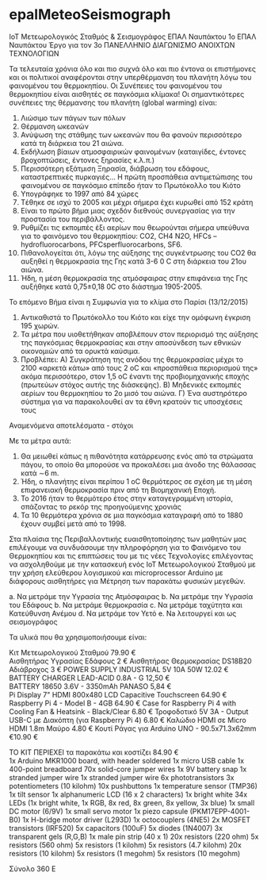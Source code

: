 # epalMeteoSeismograph
IoT  Μετεωρολογικός Σταθμός & Σεισμογράφος ΕΠΑΛ Ναυπάκτου
1ο ΕΠΑΛ Ναυπάκτου
Έργο για τον 3ο ΠΑΝΕΛΛΗΝΙΟ ΔΙΑΓΩΝΙΣΜΟ ΑΝΟΙΧΤΩΝ ΤΕΧΝΟΛΟΓΙΩΝ

Τα  τελευταία  χρόνια όλο και πιο συχνά όλο και πιο έντονα οι επιστήμονες  και  οι πολιτικοί αναφέρονται στην υπερθέρμανση του πλανήτη λόγω του φαινομένου του θερμοκηπίου. 
 Οι Συνέπειες του φαινομένου του θερμοκηπίου  είναι  αισθητές  σε παγκόσμια κλίμακα!
Οι σημαντικότερες συνέπειες της θέρμανσης του πλανήτη (global warming) είναι: 
1)	Λιώσιμο των πάγων των πόλων
2)	 Θέρμανση ωκεανών 
3)	Ανύψωση της στάθμης των ωκεανών που  θα   φανούν περισσότερο κατά τη διάρκεια του 21 αιώνα. 
4)	Εκδήλωση βίαιων ατμοσφαιρικών φαινομένων (καταιγίδες, έντονες βροχοπτώσεις, έντονες ξηρασίες κ.λ.π.)
5)	Περισσότερη εξάτμιση Ξηρασία, διάβρωση του εδάφους, καταστρεπτικές πυρκαγιές…
 Η πρώτη προσπάθεια αντιμετώπισης του φαινομένου σε παγκόσμιο επίπεδο ήταν το Πρωτόκολλο του Κιότο
1)	Yπογράφηκε το 1997 από 84 χώρες
2)	Tέθηκε σε ισχύ το 2005 και μέχρι σήμερα έχει κυρωθεί από 152 κράτη
3)	 Είναι το πρώτο βήμα μιας σχεδόν διεθνούς συνεργασίας για την προστασία του περιβάλλοντος. 
4)	Ρυθμίζει τις εκπομπές έξι αερίων που θεωρούνται σήμερα υπεύθυνα για το φαινόμενο του θερμοκηπίου: CO2, CH4 N2O, HFCs –hydrofluorocarbons, PFCsperfluorocarbons, SF6. 
5)	 Πιθανολογείται ότι, λόγω της αύξησης της συγκέντρωσης του CO2  θα αυξηθεί η θερμοκρασία της Γης κατά 3-6 0 C στη διάρκεια του 21ου αιώνα. 
6)	 Ήδη, η μέση θερμοκρασία της ατμόσφαιρας στην επιφάνεια της Γης αυξήθηκε κατά 0,75±0,18 0C στο διάστημα 1905-2005.

Το επόμενο Βήμα είναι  η Συμφωνία για το κλίμα στο Παρίσι (13/12/2015)
1)	Αντικαθιστά το Πρωτόκολλο του Κιότο και  είχε την ομόφωνη έγκριση 195 χωρών. 
2)	Τα μέτρα που υιοθετήθηκαν αποβλέπουν στον περιορισμό της αύξησης της παγκόσμιας θερμοκρασίας και στην αποσύνδεση των εθνικών οικονομιών από τα ορυκτά καύσιμα. 
3)	Προβλέπει: 
Α) Συγκράτηση της ανόδου της θερμοκρασίας μέχρι το 2100 «αρκετά κάτω» από τους 2 oC και «προσπάθεια  περιορισμού της» ακόμα περισσότερο, στον 1,5 oC έναντι της προβιομηχανικής εποχής (πρωτεύων στόχος αυτής της διάσκεψης). 
Β) Μηδενικές εκπομπές αερίων του θερμοκηπίου το 2ο μισό του αιώνα. 
Γ)   Ένα αυστηρότερο σύστημα για να παρακολουθεί  αν τα έθνη κρατούν τις υποσχέσεις τους

Αναμενόμενα   αποτελέσματα - στόχοι

Με τα μέτρα αυτά: 

1)	Θα μειωθεί κάπως η πιθανότητα κατάρρευσης  ενός από τα στρώματα πάγου, το οποίο θα μπορούσε να προκαλέσει μια άνοδο της θάλασσας κατά ∼6 m.
2)	 Ήδη, ο πλανήτης είναι περίπου 1 οC θερμότερος σε σχέση με τη μέση επιφανειακή θερμοκρασία πριν από τη Βιομηχανική Εποχή. 
3)	 Το 2016 ήταν το θερμότερο έτος στην καταγεγραμμένη ιστορία, σπάζοντας το ρεκόρ της προηγούμενης χρονιάς 
4)	Τα 10 θερμότερα χρόνια σε μια παγκόσμια καταγραφή από το 1880 έχουν συμβεί μετά από το 1998.


Στα πλαίσια της  Περιβαλλοντικής   ευαισθητοποίησης των μαθητών  μας   επιλέγουμε να συνδυάσουμε την πληροφόρηση για το Φαινόμενο του Θερμοκηπίου και τις επιπτώσεις του με τις νέες  Τεχνολογίες  επιλέγοντας να ασχοληθούμε με την κατασκευή ενός  ΙοΤ  Μετεωρολογικού Σταθμού   με την χρήση ελεύθερου  λογισμικού  και  microprocessor  Arduino   με διάφορους  αισθητήρες για Μέτρηση των παρακάτω φυσικών μεγεθών.

a.	Να μετράμε την Υγρασία της Ατμόσφαιρας
b. Να μετράμε την Υγρασία του Εδάφους
b.	Να μετράμε θερμοκρασία 
c.	Να  μετράμε ταχύτητα και Κατεύθυνση Ανέμου
d. Να μετράμε τον Υετό
e. Na λειτουργεί και ως σεισμογράφος 

Τα υλικά που θα χρησιμοποιήσουμε είναι:

Κιτ Μετεωρολογικού Σταθμού                  79.90 €  
Αισθητήρας Υγρασίας Εδάφους	                  2   € 
Αισθητήρας Θερμοκρασίας DS18B20 Αδιάβροχος    3   €
POWER SUPPLY INDUSTRIAL 5V 10A 50W          12.02 €
BATTERY CHARGER LEAD-ACID 0.8A - G          12,50 €         
BATTERY 18650 3.6V - 3350mAh PANASO          5,84 €                     
Pi Display 7" HDMI 800x480 LCD Capacitive Touchscreen  64.90 €
Raspberry Pi 4 - Model B - 4GB                            64.90 €
Case for Raspberry Pi 4 with Cooling Fan & Heatsink - Black/Clear  6.80  €
Τροφοδοτικό 5V 3A - Output USB-C με Διακόπτη (για Raspberry Pi 4)  6.80  €
Καλώδιο HDMI σε Micro HDMI 1.8m Μαύρο                              4.80 €
Κουτί Ράγας για Arduino UNO - 90.5x71.3x62mm                       €10.90 €


ΤΟ ΚΙΤ ΠΕΡΙΕΧΕΙ   τα παρακάτω και κοστίζει  84.90 €  
1x Arduino MKR1000 board, with header soldered
1x micro USB cable
1x 400-point breadboard
70x solid-core jumper wires 
1x 9V battery snap
1x stranded jumper wire 
1x stranded jumper wire
6x phototransistors 
3x potentiometers (10 kilohm) 
10x pushbuttons
1x temperature sensor (TMP36) 
1x tilt sensor 
1x alphanumeric LCD (16 x 2 characters) 
1x bright white 
34x LEDs (1x bright white, 1x RGB, 8x red, 8x green, 8x yellow, 3x blue) 
1x small DC motor (6/9V)
1x small servo motor
1x piezo capsule (PKM17EPP-4001-B0)
1x H-bridge motor driver (L293D)
1x octocouplers (4NE5)
2x MOSFET transistors (IRF520)
5x capacitors (100uF)
5x diodes (1N4007)
3x transparent gels (R,G,B)
1x male pin strip (40 x 1)
20x resistors (220 ohm)
5x resistors (560 ohm)
5x resistors (1 kilohm)
5x resistors (4.7 kilohm)
20x resistors (10 kilohm)
5x resistors (1 megohm)
5x resistors (10 megohm)


Σύνολο 360 E
